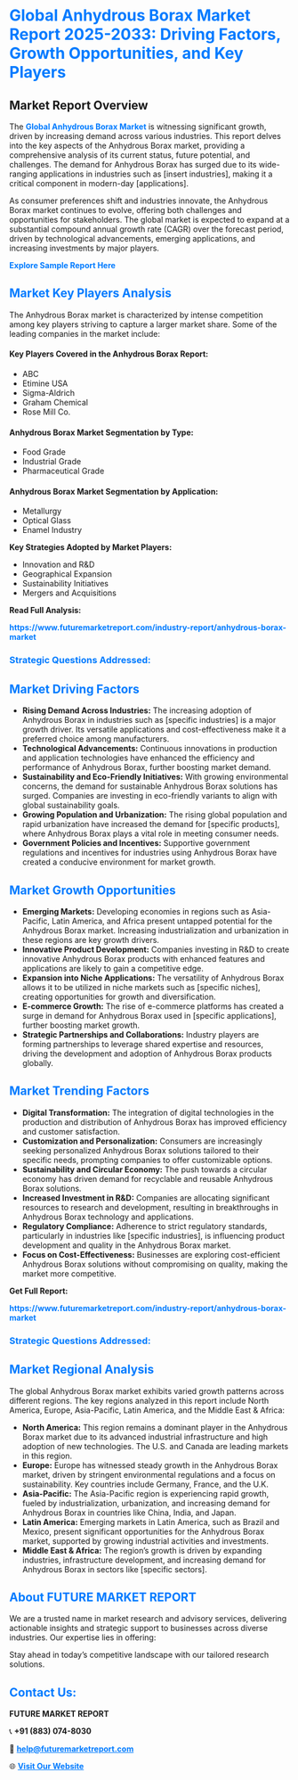 <h1 style="color: #007BFF;">Global Anhydrous Borax Market Report 2025-2033: Driving Factors, Growth Opportunities, and Key Players</h1>

<section id="overview">
<h2>Market Report Overview</h2>
<p>The <a href="https://www.futuremarketreport.com/industry-report/anhydrous-borax-market" style="color: #007BFF; text-decoration: none;"><strong>Global Anhydrous Borax Market</strong></a> is witnessing significant growth, driven by increasing demand across various industries. This report delves into the key aspects of the Anhydrous Borax market, providing a comprehensive analysis of its current status, future potential, and challenges. The demand for Anhydrous Borax has surged due to its wide-ranging applications in industries such as [insert industries], making it a critical component in modern-day [applications].</p>
<p>As consumer preferences shift and industries innovate, the Anhydrous Borax market continues to evolve, offering both challenges and opportunities for stakeholders. The global market is expected to expand at a substantial compound annual growth rate (CAGR) over the forecast period, driven by technological advancements, emerging applications, and increasing investments by major players.</p>
</section>

<section id="overview">
<p><a href="https://www.futuremarketreport.com/request-sample/reportId=84468" style="color: #007BFF; text-decoration: none;"><strong>Explore Sample Report Here</strong></a></p>
</section>

<section id="key-players">
<h2 style="color: #007BFF;">Market Key Players Analysis</h2>
<p>The Anhydrous Borax market is characterized by intense competition among key players striving to capture a larger market share. Some of the leading companies in the market include:</p>
<h4>Key Players Covered in the Anhydrous Borax Report:</h4>
<ul><li>ABC</li><li>Etimine USA</li><li>Sigma-Aldrich</li><li>Graham Chemical</li><li>Rose Mill Co.</li></ul>
<h4>Anhydrous Borax Market Segmentation by Type:</h4>
<ul><li>Food Grade</li><li>Industrial Grade</li><li>Pharmaceutical Grade</li></ul>

<h4>Anhydrous Borax Market Segmentation by Application:</h4>
<ul><li>Metallurgy</li><li>Optical Glass</li><li>Enamel Industry</li></ul>
<p><strong>Key Strategies Adopted by Market Players:</strong></p>
<ul>
<li>Innovation and R&D</li>
<li>Geographical Expansion</li>
<li>Sustainability Initiatives</li>
<li>Mergers and Acquisitions</li>
</ul>
</section>

<section>
<p><strong>Read Full Analysis: </strong></p><a href="https://www.futuremarketreport.com/industry-report/anhydrous-borax-market" style="color: #007BFF; text-decoration: none;"><strong>https://www.futuremarketreport.com/industry-report/anhydrous-borax-market</strong></a>
<h3 style="color: #007BFF;">Strategic Questions Addressed:</h3>
</section>

<section id="driving-factors">
<h2 style="color: #007BFF;">Market Driving Factors</h2>
<ul>
<li><strong>Rising Demand Across Industries:</strong> The increasing adoption of Anhydrous Borax in industries such as [specific industries] is a major growth driver. Its versatile applications and cost-effectiveness make it a preferred choice among manufacturers.</li>
<li><strong>Technological Advancements:</strong> Continuous innovations in production and application technologies have enhanced the efficiency and performance of Anhydrous Borax, further boosting market demand.</li>
<li><strong>Sustainability and Eco-Friendly Initiatives:</strong> With growing environmental concerns, the demand for sustainable Anhydrous Borax solutions has surged. Companies are investing in eco-friendly variants to align with global sustainability goals.</li>
<li><strong>Growing Population and Urbanization:</strong> The rising global population and rapid urbanization have increased the demand for [specific products], where Anhydrous Borax plays a vital role in meeting consumer needs.</li>
<li><strong>Government Policies and Incentives:</strong> Supportive government regulations and incentives for industries using Anhydrous Borax have created a conducive environment for market growth.</li>
</ul>
</section>

<section id="growth-opportunities">
<h2 style="color: #007BFF;">Market Growth Opportunities</h2>
<ul>
<li><strong>Emerging Markets:</strong> Developing economies in regions such as Asia-Pacific, Latin America, and Africa present untapped potential for the Anhydrous Borax market. Increasing industrialization and urbanization in these regions are key growth drivers.</li>
<li><strong>Innovative Product Development:</strong> Companies investing in R&D to create innovative Anhydrous Borax products with enhanced features and applications are likely to gain a competitive edge.</li>
<li><strong>Expansion into Niche Applications:</strong> The versatility of Anhydrous Borax allows it to be utilized in niche markets such as [specific niches], creating opportunities for growth and diversification.</li>
<li><strong>E-commerce Growth:</strong> The rise of e-commerce platforms has created a surge in demand for Anhydrous Borax used in [specific applications], further boosting market growth.</li>
<li><strong>Strategic Partnerships and Collaborations:</strong> Industry players are forming partnerships to leverage shared expertise and resources, driving the development and adoption of Anhydrous Borax products globally.</li>
</ul>
</section>

<section id="trending-factors">
<h2 style="color: #007BFF;">Market Trending Factors</h2>
<ul>
<li><strong>Digital Transformation:</strong> The integration of digital technologies in the production and distribution of Anhydrous Borax has improved efficiency and customer satisfaction.</li>
<li><strong>Customization and Personalization:</strong> Consumers are increasingly seeking personalized Anhydrous Borax solutions tailored to their specific needs, prompting companies to offer customizable options.</li>
<li><strong>Sustainability and Circular Economy:</strong> The push towards a circular economy has driven demand for recyclable and reusable Anhydrous Borax solutions.</li>
<li><strong>Increased Investment in R&D:</strong> Companies are allocating significant resources to research and development, resulting in breakthroughs in Anhydrous Borax technology and applications.</li>
<li><strong>Regulatory Compliance:</strong> Adherence to strict regulatory standards, particularly in industries like [specific industries], is influencing product development and quality in the Anhydrous Borax market.</li>
<li><strong>Focus on Cost-Effectiveness:</strong> Businesses are exploring cost-efficient Anhydrous Borax solutions without compromising on quality, making the market more competitive.</li>
</ul>
</section>

<section>
<p><strong>Get Full Report: </strong></p><a href="https://www.futuremarketreport.com/industry-report/anhydrous-borax-market" style="color: #007BFF; text-decoration: none;"><strong>https://www.futuremarketreport.com/industry-report/anhydrous-borax-market</strong></a>
<h3 style="color: #007BFF;">Strategic Questions Addressed:</h3>
</section>


<section id="regional-analysis">
<h2 style="color: #007BFF;">Market Regional Analysis</h2>
<p>The global Anhydrous Borax market exhibits varied growth patterns across different regions. The key regions analyzed in this report include North America, Europe, Asia-Pacific, Latin America, and the Middle East & Africa:</p>
<ul>
<li><strong>North America:</strong> This region remains a dominant player in the Anhydrous Borax market due to its advanced industrial infrastructure and high adoption of new technologies. The U.S. and Canada are leading markets in this region.</li>
<li><strong>Europe:</strong> Europe has witnessed steady growth in the Anhydrous Borax market, driven by stringent environmental regulations and a focus on sustainability. Key countries include Germany, France, and the U.K.</li>
<li><strong>Asia-Pacific:</strong> The Asia-Pacific region is experiencing rapid growth, fueled by industrialization, urbanization, and increasing demand for Anhydrous Borax in countries like China, India, and Japan.</li>
<li><strong>Latin America:</strong> Emerging markets in Latin America, such as Brazil and Mexico, present significant opportunities for the Anhydrous Borax market, supported by growing industrial activities and investments.</li>
<li><strong>Middle East & Africa:</strong> The region’s growth is driven by expanding industries, infrastructure development, and increasing demand for Anhydrous Borax in sectors like [specific sectors].</li>
</ul>
</section>

<footer>
<h2 style="color: #007BFF;">About FUTURE MARKET REPORT</h2>
<p>We are a trusted name in market research and advisory services, delivering actionable insights and strategic support to businesses across diverse industries. Our expertise lies in offering:</p>

<p>Stay ahead in today’s competitive landscape with our tailored research solutions.</p>

<h2 style="color: #007BFF;">Contact Us:</h2>
<p><strong>FUTURE MARKET REPORT</strong></p>
<p>📞 <strong>+91 (883) 074-8030</strong></p>
<p>📧 <strong><a href="mailto:help@futuremarketreport.com" style="color: #007BFF;">help@futuremarketreport.com</a></strong></p>
<p>🌐 <strong><a href="https://www.futuremarketreport.com/" style="color: #007BFF;">Visit Our Website</a></strong></p>
</footer>